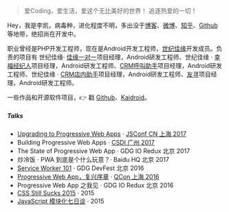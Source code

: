 > 爱Coding，爱生活，爱这个无比美好的世界！ 
> 追逐热爱的一切！

Hey，我是李凯，病毒种，进化程度不明，多出没于[博客](http://leekai.cn)、[微博](weibo.com/ileekai)、[知乎](https://www.zhihu.com/people/ileekai/pins/posts)、[Github](http://github.com/xtf115) 等地带，绝招尚在开发中。

职业曾经是PHP开发工程师，现在是Android开发工程师，[世纪佳缘](http://www.jiayuan.com)开发成员。负责的项目有 世纪佳缘· [佳缘一对一](http://vip.jiayuan.com)项目经理，Android研发工程师、世纪佳缘 · [幸福经纪人](http://vip.jiayuan.com)项目经理，Android研发工程师、[CRM呼叫助手](http://v.jiayuan.com/caller/)项目经理，Android研发工程师、世纪佳缘 · [CRM店内助手](http://v.jiayuan.com/shophelper/)项目经理，Android研发工程师、[友寻](http://www.iyouxun.com/)项目经理，Android研发工程师。

一些作品和开源软件项目，👉 戳 [Github](http://github.com/xtf115)、[Kaidroid](https://github.com/xtf115/KaiDroid)。 


##### Talks

- [Upgrading to Progressive Web Apps][9] · [JSConf CN 上海 2017](http://2017.jsconf.cn/)
- Building Progressive Web Apps · [CSDI 广州 2017](http://www.csdisummit.com/)
- The State of Progressive Web App · GDG IO Redux 北京 2017
- 炒冷饭 · PWA 到底是个什么玩意？· Baidu HQ 北京 2017
- [Service Worker 101][5] · GDG DevFest 北京 2016
- [Progressive Web App，复兴序章][4] · [QCon 上海 2016](http://2016.qconshanghai.com/presentation/3111)
- Progressive Web App 之我见 · GDG IO Redux 北京 2016
- [CSS Still Sucks 2015][2] · 2015
- [JavaScript 模块化七日谈][1] · 2015

[1]: //huangxuan.me/2015/07/09/js-module-7day/
[2]: //huangxuan.me/2015/12/28/css-sucks-2015/
[3]: //huangxuan.me/2016/06/05/pwa-in-my-pov/
[4]: //huangxuan.me/2016/10/20/pwa-qcon2016/
[5]: //huangxuan.me/2016/11/20/sw-101-gdgdf/
[6]: https://yanshuo.io/assets/player/?deck=58ac8598b123db0067292f92 "PWA Rehashing"
[7]: https://yanshuo.io/assets/player/?deck=593ad6fbfe88c2006a0a0d6d "The State of PWA"
[8]: https://yanshuo.io/assets/player/?deck=594d673d570c357d0698a950 "Building PWA"
[9]: //huangxuan.me/jsconfcn2017/
